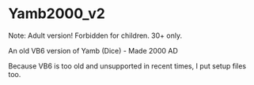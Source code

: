 # Yamb2000_v2

 Note: Adult version! Forbidden for children. 30+ only.
 
 An old VB6 version of Yamb (Dice) - Made 2000 AD
 
 Because VB6 is too old and unsupported in recent times, I put setup files too.
  
